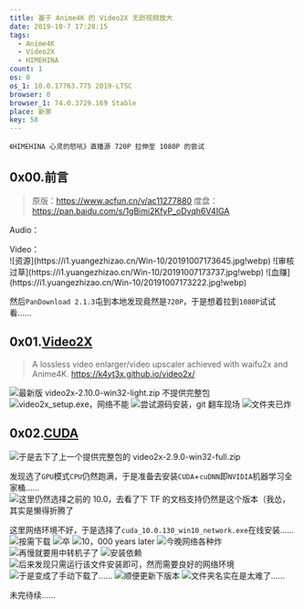 ```yaml
---
title: 基于 Anime4K 的 Video2X 无损视频放大
date: 2019-10-7 17:28:15
tags:
  - Anime4K
  - Video2X
  - HIMEHINA
count: 1
os: 0
os_1: 10.0.17763.775 2019-LTSC
browser: 0
browser_1: 74.0.3729.169 Stable
place: 新家
key: 58
---
```

    《HIMEHINA 心灵的怒吼》直播源 720P 拉伸至 1080P 的尝试
<!-- more -->
## 0x00.前言
> 原版：https://www.acfun.cn/v/ac11277880
度盘：https://pan.baidu.com/s/1gBimi2KfyP_oDvqh6V4IGA

Audio：
<link rel="stylesheet" href="https://cdn.jsdelivr.net/npm/aplayer/dist/APlayer.min.css">
<div id="aplayer"></div>
<script src="https://cdn.jsdelivr.net/npm/aplayer/dist/APlayer.min.js"></script>
<script>
const ap = new APlayer({
    container: document.getElementById('aplayer'),
    audio: [{
        name: '1stONE-MAN LIVE「心を叫べ」',
        artist: 'HIMEHINA',
        url: 'https://a1.yuangezhizao.cn/02be24f712d246fda72bc70076fe402b-4f3b523415ec5a4e9b85143508d77e06-hd_output_audio_index0.aac',
        cover: 'https://i0.hdslb.com/bfs/archive/a3e25de38182292dfa36ef06fea7ea7cd894e15b.jpg'
    }]
});
</script>
Video：
<link rel="stylesheet" href="https://cdn.jsdelivr.net/npm/dplayer/dist/DPlayer.min.css" />
<div id="dplayer"></div>
<script src="https://cdn.jsdelivr.net/npm/dplayer/dist/DPlayer.min.js"></script>
<script>
const dp = new DPlayer({
    container: document.getElementById('dplayer'),
    video: {
        url: 'https://v1.yuangezhizao.cn/02be24f712d246fda72bc70076fe402b-4f3b523415ec5a4e9b85143508d77e06-hd_output.mp4',
        preload: 'metadata'
    },
});
</script>
![资源](https://i1.yuangezhizao.cn/Win-10/20191007173645.jpg!webp)
![审核过草](https://i1.yuangezhizao.cn/Win-10/20191007173737.jpg!webp)
![血赚](https://i1.yuangezhizao.cn/Win-10/20191007173222.jpg!webp)

然后`PanDownload 2.1.3`屯到本地发现竟然是`720P`，于是想着拉到`1080P`试试看……

## 0x01.[Video2X](https://github.com/k4yt3x/video2x)
> A lossless video enlarger/video upscaler achieved with waifu2x and Anime4K. https://k4yt3x.github.io/video2x/

![最新版 video2x-2.10.0-win32-light.zip 不提供完整包](https://i1.yuangezhizao.cn/Win-10/20191007174752.jpg!webp)
![video2x_setup.exe，网络不能](https://i1.yuangezhizao.cn/Win-10/20191007175701.jpg!webp)
![尝试源码安装，git 翻车现场](https://i1.yuangezhizao.cn/Win-10/20191007181523.jpg!webp)
![文件夹已炸](https://i1.yuangezhizao.cn/Win-10/20191007182100.jpg!webp)

## 0x02.[CUDA](https://developer.nvidia.com/cuda-toolkit-archive)
![于是去下了上一个提供完整包的 video2x-2.9.0-win32-full.zip](https://i1.yuangezhizao.cn/Win-10/20191007195541.jpg!webp)

发现选了`GPU`模式`CPU`仍然跑满，于是准备去安装`CUDA`+`cuDNN`即`NVIDIA`机器学习全家桶……
![这里仍然选择之前的 10.0，去看了下 TF 的文档支持仍然是这个版本（我怂，其实是懒得折腾了](https://i1.yuangezhizao.cn/Win-10/20191007200853.jpg!webp)

这里网络环境不好，于是选择了`cuda_10.0.130_win10_network.exe`在线安装……
![按需下载](https://i1.yuangezhizao.cn/Win-10/20191007203426.jpg!webp)
![卒](https://i1.yuangezhizao.cn/Win-10/20191007202921.jpg!webp)
![10，000 years later](https://i1.yuangezhizao.cn/Win-10/20191007203739.jpg!webp)
![今晚网络各种炸](https://i1.yuangezhizao.cn/Win-10/20191007204342.jpg!webp)
![再慢就要用中转机子了](https://i1.yuangezhizao.cn/Win-10/20191007204425.jpg!webp)
![安装依赖](https://i1.yuangezhizao.cn/Win-10/20191007204750.jpg!webp)
![后来发现只需运行该文件安装即可，然而需要良好的网络环境](https://i1.yuangezhizao.cn/Win-10/20191007205401.jpg!webp)
![于是变成了手动下载了……](https://i1.yuangezhizao.cn/Win-10/20191007205803.jpg!webp)
![顺便更新下版本](https://i1.yuangezhizao.cn/Win-10/20191007201335.jpg!webp)
![文件夹名实在是太难了……](https://i1.yuangezhizao.cn/Win-10/20191007213018.jpg!webp)

未完待续……